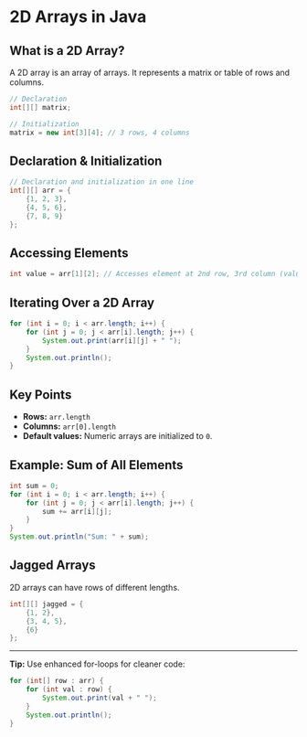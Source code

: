 # 2D Arrays in Java

## What is a 2D Array?
A 2D array is an array of arrays. It represents a matrix or table of rows and columns.

```java
// Declaration
int[][] matrix;

// Initialization
matrix = new int[3][4]; // 3 rows, 4 columns
```

## Declaration & Initialization

```java
// Declaration and initialization in one line
int[][] arr = {
    {1, 2, 3},
    {4, 5, 6},
    {7, 8, 9}
};
```

## Accessing Elements

```java
int value = arr[1][2]; // Accesses element at 2nd row, 3rd column (value = 6)
```

## Iterating Over a 2D Array

```java
for (int i = 0; i < arr.length; i++) {
    for (int j = 0; j < arr[i].length; j++) {
        System.out.print(arr[i][j] + " ");
    }
    System.out.println();
}
```

## Key Points
- **Rows:** `arr.length`
- **Columns:** `arr[0].length`
- **Default values:** Numeric arrays are initialized to `0`.

## Example: Sum of All Elements

```java
int sum = 0;
for (int i = 0; i < arr.length; i++) {
    for (int j = 0; j < arr[i].length; j++) {
        sum += arr[i][j];
    }
}
System.out.println("Sum: " + sum);
```

## Jagged Arrays

2D arrays can have rows of different lengths.

```java
int[][] jagged = {
    {1, 2},
    {3, 4, 5},
    {6}
};
```

---

**Tip:** Use enhanced for-loops for cleaner code:

```java
for (int[] row : arr) {
    for (int val : row) {
        System.out.print(val + " ");
    }
    System.out.println();
}
```
